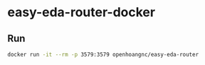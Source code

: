 # easy-eda-router-docker

## Run
```bash
docker run -it --rm -p 3579:3579 openhoangnc/easy-eda-router
```
